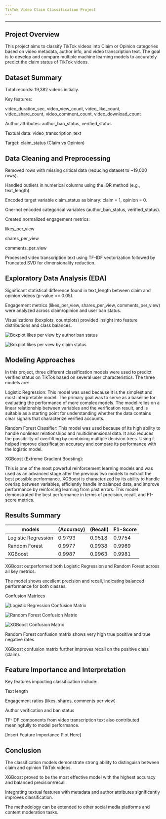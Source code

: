 ```yaml
---
TikTok Video Claim Classification Project
---
```

----


Project Overview
----

This project aims to classify TikTok videos into Claim or Opinion categories based on video metadata, author info, and video transcription text. The goal is to develop and compare multiple machine learning models to accurately predict the claim status of TikTok videos.


Dataset Summary
----
Total records: 19,382 videos initially.

Key features:

video_duration_sec, video_view_count, video_like_count, video_share_count, video_comment_count, video_download_count

Author attributes: author_ban_status, verified_status

Textual data: video_transcription_text

Target: claim_status (Claim vs Opinion)

Data Cleaning and Preprocessing
----
Removed rows with missing critical data (reducing dataset to ~19,000 rows).

Handled outliers in numerical columns using the IQR method (e.g., text_length).

Encoded target variable claim_status as binary: claim = 1, opinion = 0.

One-hot encoded categorical variables (author_ban_status, verified_status).

Created normalized engagement metrics:

likes_per_view

shares_per_view

comments_per_view

Processed video transcription text using TF-IDF vectorization followed by Truncated SVD for dimensionality reduction.

Exploratory Data Analysis (EDA)
----
Significant statistical difference found in text_length between claim and opinion videos (p-value << 0.05).

Engagement metrics (likes_per_view, shares_per_view, comments_per_view) were analyzed across claim/opinion and user ban status.

Visualizations (boxplots, countplots) provided insight into feature distributions and class balances.


![Boxplot likes per view by author ban status](images/Boxplot__likes_per_view_by_author_ban_status.png)

![Boxplot likes per view by claim status](images/Boxplot__likes_per_view_by_claim_status.png)


Modeling Approaches
----
In this project, three different classification models were used to predict verified status on TikTok based on several user characteristics. The three models are:

Logistic Regression:
This model was used because it is the simplest and most interpretable model. The primary goal was to serve as a baseline for evaluating the performance of more complex models. The model relies on a linear relationship between variables and the verification result, and is suitable as a starting point for understanding whether the data contains clear signals that characterize verified accounts.

Random Forest Classifier:
This model was used because of its high ability to handle nonlinear relationships and multidimensional data. It also reduces the possibility of overfitting by combining multiple decision trees. Using it helped improve classification accuracy and compare its performance with the logistic model.

XGBoost (Extreme Gradient Boosting):

This is one of the most powerful reinforcement learning models and was used as an advanced stage after the previous two models to extract the best possible performance. XGBoost is characterized by its ability to handle overlap between variables, efficiently handle imbalanced data, and improve performance by reinforcing learning from past errors. This model demonstrated the best performance in terms of precision, recall, and F1-score metrics.

Results Summary
----
| models             |  (Accuracy) |  (Recall) | F1-Score |
|----------------------|------------------|---------------------|----------|
| Logistic Regression  | 0.9793           | 0.9518              | 0.9754   |
| Random Forest        | 0.9977           | 0.9938              | 0.9969   |
| XGBoost              | 0.9987           | 0.9963              | 0.9981   |


XGBoost outperformed both Logistic Regression and Random Forest across all key metrics.

The model shows excellent precision and recall, indicating balanced performance for both classes.

Confusion Matrices


![Logistic Regression Confusion Matrix](images/Confusion_Matrix_with_Detailed_Labels.png)

![Random Forest Confusion Matrix](images/Random_Forest_Confusion_Matrix.png)

![XGBoost Confusion Matrix](images/XGBoost_Confusion_Matrix.png)

Random Forest confusion matrix shows very high true positive and true negative rates.

XGBoost confusion matrix further improves recall on the positive class (claim).


Feature Importance and Interpretation
----
Key features impacting classification include:

Text length

Engagement ratios (likes, shares, comments per view)

Author verification and ban status

TF-IDF components from video transcription text also contributed meaningfully to model performance.

[Insert Feature Importance Plot Here]


Conclusion
----
The classification models demonstrate strong ability to distinguish between claim and opinion TikTok videos.

XGBoost proved to be the most effective model with the highest accuracy and balanced precision/recall.

Integrating textual features with metadata and author attributes significantly improves classification.

The methodology can be extended to other social media platforms and content moderation tasks.

